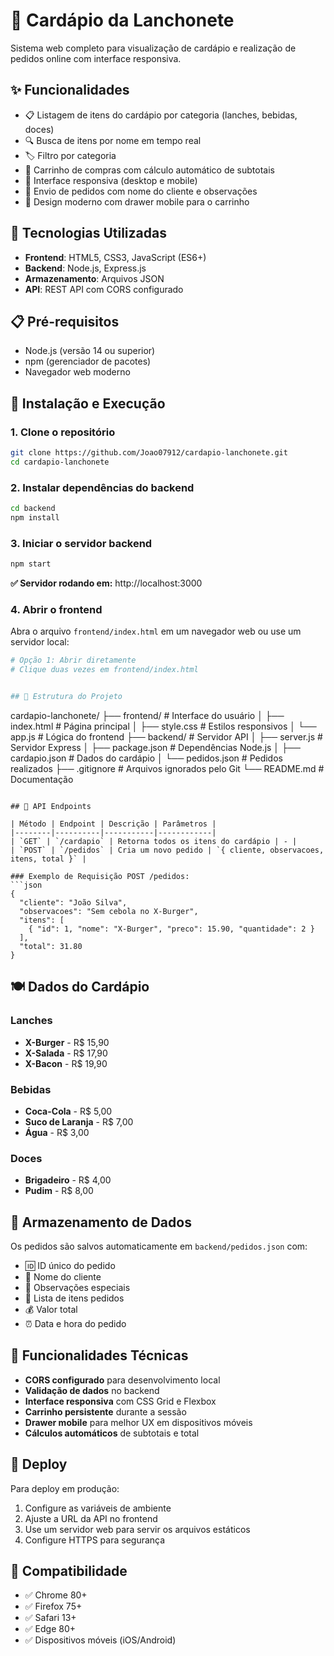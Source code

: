 # 🍔 Cardápio da Lanchonete

Sistema web completo para visualização de cardápio e realização de pedidos online com interface responsiva.

## ✨ Funcionalidades

- 📋 Listagem de itens do cardápio por categoria (lanches, bebidas, doces)
- 🔍 Busca de itens por nome em tempo real
- 🏷️ Filtro por categoria
- 🛒 Carrinho de compras com cálculo automático de subtotais
- 📱 Interface responsiva (desktop e mobile)
- 💾 Envio de pedidos com nome do cliente e observações
- 🎨 Design moderno com drawer mobile para o carrinho

## 🚀 Tecnologias Utilizadas

- **Frontend**: HTML5, CSS3, JavaScript (ES6+)
- **Backend**: Node.js, Express.js
- **Armazenamento**: Arquivos JSON
- **API**: REST API com CORS configurado

## 📋 Pré-requisitos

- Node.js (versão 14 ou superior)
- npm (gerenciador de pacotes)
- Navegador web moderno

## 🔧 Instalação e Execução

### 1. Clone o repositório
```bash
git clone https://github.com/Joao07912/cardapio-lanchonete.git
cd cardapio-lanchonete
```

### 2. Instalar dependências do backend
```bash
cd backend
npm install
```

### 3. Iniciar o servidor backend
```bash
npm start
```
**✅ Servidor rodando em:** http://localhost:3000

### 4. Abrir o frontend
Abra o arquivo `frontend/index.html` em um navegador web ou use um servidor local:
```bash
# Opção 1: Abrir diretamente
# Clique duas vezes em frontend/index.html


## 📁 Estrutura do Projeto

```
cardapio-lanchonete/
├── frontend/                    # Interface do usuário
│   ├── index.html              # Página principal
│   ├── style.css               # Estilos responsivos
│   └── app.js                  # Lógica do frontend
├── backend/                     # Servidor API
│   ├── server.js               # Servidor Express
│   ├── package.json            # Dependências Node.js
│   ├── cardapio.json           # Dados do cardápio
│   └── pedidos.json            # Pedidos realizados
├── .gitignore                  # Arquivos ignorados pelo Git
└── README.md                   # Documentação
```

## 🔌 API Endpoints

| Método | Endpoint | Descrição | Parâmetros |
|--------|----------|-----------|------------|
| `GET` | `/cardapio` | Retorna todos os itens do cardápio | - |
| `POST` | `/pedidos` | Cria um novo pedido | `{ cliente, observacoes, itens, total }` |

### Exemplo de Requisição POST /pedidos:
```json
{
  "cliente": "João Silva",
  "observacoes": "Sem cebola no X-Burger",
  "itens": [
    { "id": 1, "nome": "X-Burger", "preco": 15.90, "quantidade": 2 }
  ],
  "total": 31.80
}
```

## 🍽️ Dados do Cardápio

### Lanches
- **X-Burger** - R$ 15,90
- **X-Salada** - R$ 17,90  
- **X-Bacon** - R$ 19,90

### Bebidas
- **Coca-Cola** - R$ 5,00
- **Suco de Laranja** - R$ 7,00
- **Água** - R$ 3,00

### Doces
- **Brigadeiro** - R$ 4,00
- **Pudim** - R$ 8,00

## 💾 Armazenamento de Dados

Os pedidos são salvos automaticamente em `backend/pedidos.json` com:
- 🆔 ID único do pedido
- 👤 Nome do cliente
- 📝 Observações especiais
- 🛒 Lista de itens pedidos
- 💰 Valor total
- ⏰ Data e hora do pedido

## 🎯 Funcionalidades Técnicas

- **CORS configurado** para desenvolvimento local
- **Validação de dados** no backend
- **Interface responsiva** com CSS Grid e Flexbox
- **Carrinho persistente** durante a sessão
- **Drawer mobile** para melhor UX em dispositivos móveis
- **Cálculos automáticos** de subtotais e total

## 🚀 Deploy

Para deploy em produção:
1. Configure as variáveis de ambiente
2. Ajuste a URL da API no frontend
3. Use um servidor web para servir os arquivos estáticos
4. Configure HTTPS para segurança

## 📱 Compatibilidade

- ✅ Chrome 80+
- ✅ Firefox 75+
- ✅ Safari 13+
- ✅ Edge 80+
- ✅ Dispositivos móveis (iOS/Android)